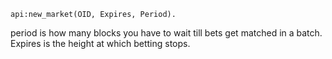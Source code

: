 

```
api:new_market(OID, Expires, Period).
```

period is how many blocks you have to wait till bets get matched in a batch.
Expires is the height at which betting stops.